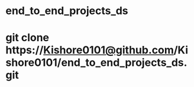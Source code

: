 # end_to_end_projects_ds
# git clone https://Kishore0101@github.com/Kishore0101/end_to_end_projects_ds.git